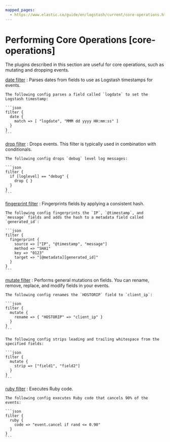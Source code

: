 ```yaml
---
mapped_pages:
  - https://www.elastic.co/guide/en/logstash/current/core-operations.html
---
```


# Performing Core Operations [core-operations]

The plugins described in this section are useful for core operations, such as mutating and dropping events.

[date filter](/logstash-docs-md://lsr/plugins-filters-date.md)
:   Parses dates from fields to use as Logstash timestamps for events.

    The following config parses a field called `logdate` to set the Logstash timestamp:

    ```json
    filter {
      date {
        match => [ "logdate", "MMM dd yyyy HH:mm:ss" ]
      }
    }
    ```


[drop filter](/logstash-docs-md://lsr/plugins-filters-drop.md)
:   Drops events. This filter is typically used in combination with conditionals.

    The following config drops `debug` level log messages:

    ```json
    filter {
      if [loglevel] == "debug" {
        drop { }
      }
    }
    ```


[fingerprint filter](/logstash-docs-md://lsr/plugins-filters-fingerprint.md)
:   Fingerprints fields by applying a consistent hash.

    The following config fingerprints the `IP`, `@timestamp`, and `message` fields and adds the hash to a metadata field called `generated_id`:

    ```json
    filter {
      fingerprint {
        source => ["IP", "@timestamp", "message"]
        method => "SHA1"
        key => "0123"
        target => "[@metadata][generated_id]"
      }
    }
    ```


[mutate filter](/logstash-docs-md://lsr/plugins-filters-mutate.md)
:   Performs general mutations on fields. You can rename, remove, replace, and modify fields in your events.

    The following config renames the `HOSTORIP` field to `client_ip`:

    ```json
    filter {
      mutate {
        rename => { "HOSTORIP" => "client_ip" }
      }
    }
    ```

    The following config strips leading and trailing whitespace from the specified fields:

    ```json
    filter {
      mutate {
        strip => ["field1", "field2"]
      }
    }
    ```


[ruby filter](/logstash-docs-md://lsr/plugins-filters-ruby.md)
:   Executes Ruby code.

    The following config executes Ruby code that cancels 90% of the events:

    ```json
    filter {
      ruby {
        code => "event.cancel if rand <= 0.90"
      }
    }
    ```


